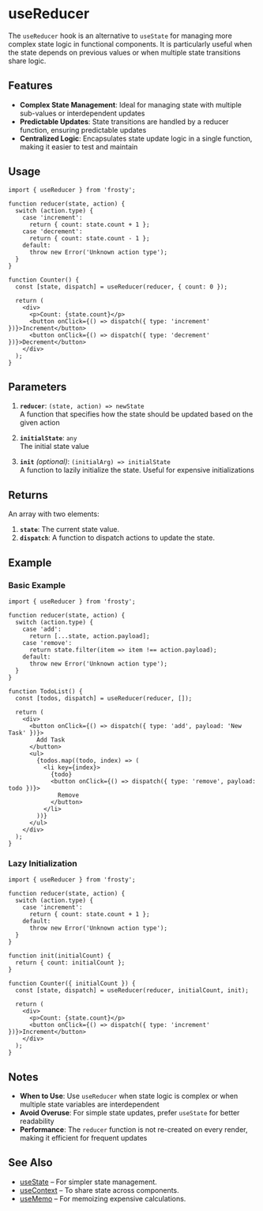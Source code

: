 # useReducer

The `useReducer` hook is an alternative to `useState` for managing more complex state logic in functional components. It is particularly useful when the state depends on previous values or when multiple state transitions share logic.

## Features

- **Complex State Management**: Ideal for managing state with multiple sub-values or interdependent updates
- **Predictable Updates**: State transitions are handled by a reducer function, ensuring predictable updates
- **Centralized Logic**: Encapsulates state update logic in a single function, making it easier to test and maintain

## Usage

```tsx
import { useReducer } from 'frosty';

function reducer(state, action) {
  switch (action.type) {
    case 'increment':
      return { count: state.count + 1 };
    case 'decrement':
      return { count: state.count - 1 };
    default:
      throw new Error('Unknown action type');
  }
}

function Counter() {
  const [state, dispatch] = useReducer(reducer, { count: 0 });

  return (
    <div>
      <p>Count: {state.count}</p>
      <button onClick={() => dispatch({ type: 'increment' })}>Increment</button>
      <button onClick={() => dispatch({ type: 'decrement' })}>Decrement</button>
    </div>
  );
}
```

## Parameters

1. **`reducer`**: `(state, action) => newState`  
   A function that specifies how the state should be updated based on the given action

2. **`initialState`**: `any`  
   The initial state value

3. **`init`** _(optional)_: `(initialArg) => initialState`  
   A function to lazily initialize the state. Useful for expensive initializations

## Returns

An array with two elements:

1. **`state`**: The current state value.
2. **`dispatch`**: A function to dispatch actions to update the state.

## Example

### Basic Example

```tsx
import { useReducer } from 'frosty';

function reducer(state, action) {
  switch (action.type) {
    case 'add':
      return [...state, action.payload];
    case 'remove':
      return state.filter(item => item !== action.payload);
    default:
      throw new Error('Unknown action type');
  }
}

function TodoList() {
  const [todos, dispatch] = useReducer(reducer, []);

  return (
    <div>
      <button onClick={() => dispatch({ type: 'add', payload: 'New Task' })}>
        Add Task
      </button>
      <ul>
        {todos.map((todo, index) => (
          <li key={index}>
            {todo}
            <button onClick={() => dispatch({ type: 'remove', payload: todo })}>
              Remove
            </button>
          </li>
        ))}
      </ul>
    </div>
  );
}
```

### Lazy Initialization

```tsx
import { useReducer } from 'frosty';

function reducer(state, action) {
  switch (action.type) {
    case 'increment':
      return { count: state.count + 1 };
    default:
      throw new Error('Unknown action type');
  }
}

function init(initialCount) {
  return { count: initialCount };
}

function Counter({ initialCount }) {
  const [state, dispatch] = useReducer(reducer, initialCount, init);

  return (
    <div>
      <p>Count: {state.count}</p>
      <button onClick={() => dispatch({ type: 'increment' })}>Increment</button>
    </div>
  );
}
```

## Notes

- **When to Use**: Use `useReducer` when state logic is complex or when multiple state variables are interdependent
- **Avoid Overuse**: For simple state updates, prefer `useState` for better readability
- **Performance**: The `reducer` function is not re-created on every render, making it efficient for frequent updates

## See Also

- [useState](./useState.md) – For simpler state management.
- [useContext](./useContext.md) – To share state across components.
- [useMemo](./useMemo.md) – For memoizing expensive calculations.